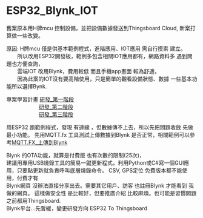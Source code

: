 # ESP32_Blynk_IOT
舊案原本用H牌mcu 控制設備，並把設備數據發送到Thingsboard Cloud, 新案打算做一些改變。  

原因:  H牌mcu 僅是供基本範例程式，進階應用、IOT應用 需自行摸索 建立。  
`    `所以改用ESP32開發板，範例多包含相關IOT應用都有，網路資料多 遇到問題也方便查詢，  
`    `雲端IOT 改用Blynk，費用較低 而且手機app畫面 較為舒適，  
`    `因為此案的IOT沒有要高階使用，只是簡單的觀看設備狀態、數據 一些基本功能所以選擇Bynk.   

專案學習計畫 [研發_第一階段](Files/研發_第一階段.png)  
`            `[研發_第二階段](Files/研發_第二階段.png)  
`            `[研發_第三階段](Files/研發_第三階段.png)  

用ESP32 跑範例程式，發現 有連線 ，但數據傳不上去，所以先把問題收斂 先做最小功能。
先用MQTT.fx 工具測試上傳數據到Blynk 是否正常，相關範例可以參考[MQTT.FX_上傳到Blynk](MQTT.FX_上傳到Blynk.md)

Blynk 的OTA功能，就算是付費版 也有次數的限制(25次)，  
建議用專用USB燒錄工具的簡易一鍵更新程式，利用Python或C#寫一個GUI應用，只要點更新就負責呼叫底層燒錄命令。
CSV, GPS定位 免費版本都不能使用，付費才有  
Blynk網頁 沒辦法直接分享出去。需要其它用戶、訪客 也註冊Blynk  才能看到 我做的網頁。
這樣做安全性 是比較好，但要推廣介紹 比較麻煩。也可能是習慣問題 之前都用Thingsboard.  
Blynk平台...先暫緩，變更研發方向 ESP32 To Thingsboard
